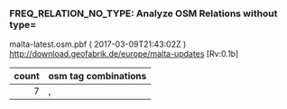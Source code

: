  
### FREQ_RELATION_NO_TYPE: Analyze OSM Relations without type= 
malta-latest.osm.pbf ( 2017-03-09T21:43:02Z ) http://download.geofabrik.de/europe/malta-updates [Rv:0.1b]
 
|  count  |  osm tag combinations 
|  -----: | :---------------------------
|      7  |  , 
 
